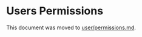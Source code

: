 # Users Permissions

This document was moved to [user/permissions.md](../../user/permissions.md#doggohub-ci).
